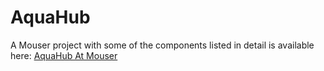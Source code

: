 # AquaHub

A Mouser project with some of the components listed in detail is available here: [AquaHub At Mouser](https://www.mouser.com/ProjectManager/ProjectDetail.aspx?AccessID=329311b4a5)
